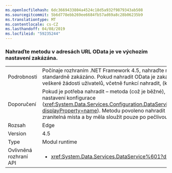 ```yaml
---
ms.openlocfilehash: 6dc3669433804a4524c18d5a932f9879343ab508
ms.sourcegitcommit: 5b6d778ebb269ee6684fb57ad69a8c28b06235b9
ms.translationtype: MT
ms.contentlocale: cs-CZ
ms.lasthandoff: 04/08/2019
ms.locfileid: "59235244"
---
```

### <a name="the-replace-method-in-odata-urls-is-disabled-by-default"></a>Nahraďte metodu v adresách URL OData je ve výchozím nastavení zakázána.

|   |   |
|---|---|
|Podrobnosti|Počínaje rozhraním .NET Framework 4.5, nahraďte metodu v adresách URL OData je standardně zakázáno. Pokud nahradit OData je zakázáno (nyní ve výchozím nastavení), veškeré žádosti uživatelů, včetně funkcí nahradit, (které neobvyklé) se nezdaří.|
|Doporučení|Pokud je potřeba nahradit – metoda (což je běžné), může být znovu zapnout pomocí nastavení konfigurace (<xref:System.Data.Services.Configuration.DataServicesFeaturesSection.ReplaceFunction?displayProperty=name>). Metodu povoleno nahradit však můžete otevřít bezpečnostní zranitelná místa a by měla sloužit pouze po pečlivou revizi.|
|Rozsah|Edge|
|Version|4.5|
|Type|Modul runtime|
|Ovlivněná rozhraní API|<ul><li><xref:System.Data.Services.DataService%601?displayProperty=nameWithType></li></ul>|
